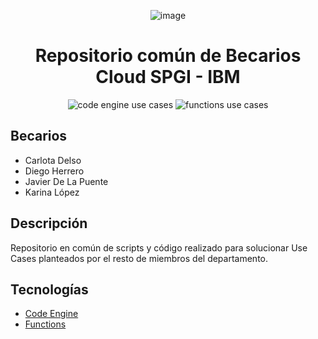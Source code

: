 <div align="center">

![image](https://user-images.githubusercontent.com/102157561/159959457-aa5d93fa-74ef-45e6-9090-51b345405ee0.png)

# Repositorio común de Becarios Cloud SPGI - IBM

![code engine use cases](https://img.shields.io/badge/code--engine-1-1098DA)
![functions use cases](https://img.shields.io/badge/functions-1-7CCCC0)
 </div>
 
## Becarios
- Carlota Delso
- Diego Herrero
- Javier De La Puente
- Karina López

## Descripción
Repositorio en común de scripts y código realizado para solucionar Use Cases planteados por el resto de miembros del departamento. 

## Tecnologías
- [Code Engine](./Code-Engine)
- [Functions](./Functions)
